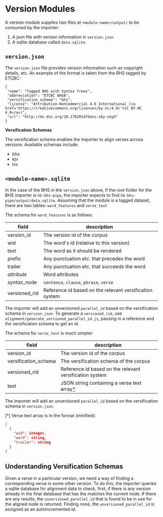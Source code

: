 # Version Modules

A version module supplies two files at `<module-name>/output/` to be consumed by the importer:

1. A json file with version information in `version.json`
1. A sqlite database called `data.sqlite`.

## `version.json`

The `version.json` file provides version information such as copyright details, etc. An example of the format is taken from the BHS tagged by ETCBC:

```
{
 "name": "Tagged BHS with Syntax Trees",
 "abbreviation": "ETCBC BHSA",
 "versification_schema": "bhs",
 "license": "Attribution-NonCommercial 4.0 International (<a href='https://creativecommons.org/licenses/by-nc/4.0/'>CC BY-NC 4.0</a>)",
 "url": "http://dx.doi.org/10.17026%2Fdans-z6y-skyh"
}
```

**Versification Schemas**

The versification schema enables the importer to align verses across versions. Available schemas include:

 - bhs
 - kjv
 - lxx

## `<module-name>.sqlite`

In the case of the BHS in the `version.json` above, if the root folder for the BHS importer is `hb-bhs-pipe`, the importer expects to find `hb-bhs-pipe/output/data.sqlite`. Assuming that the module is a tagged dataset, there are two tables: `word_features` and `verse_text`

The schema for `word_features` is as follows:

| field | description |
|---|---|
| version_id | The version id of the corpus |
| wid | The word's id (relative to this version) |
| text | The word as it should be rendered |
| prefix | Any punctuation etc. that precedes the word |
| trailer | Any punctuation etc. that succeeds the word |
| *attribute* | Word attributes |
| *syntax*_node | `sentence`, `clause`, `phrase`, `verse`  |
| versioned_rid | Reference id based on the relevant versification system |

The importer will add an unversioned `parallel_id` based on the versification schema in `version.json`. To generate a `versioned_rid`, use `alignment/generate_versioned_parallel_id.js`, passing in a reference and the versification schema to get an id.

The schema for `verse_text` is much simpler:

| field | description |
|---|---|
| version_id | The version id of the corpus |
| versification_schema | The versification schema of the corpus |
| versioned_rid | Reference id based on the relevant versification system |
| text | JSON string containing a verse text array[*](*) |

The importer will add an unversioned `parallel_id` based on the versification schema in `version.json`.

[*] Verse text array is in the format (minified):

```json
[
  {
    "wid": integer,
    "word": string,
    "trailer": string
  }
]
```


## Understanding Versification Schemas

Given a verse in a particular version, we need a way of finding a corresponding verse in some other version. To do this, the importer queries a sqlite database for alignment data to check, first, if there is any version already in the final database that has the matches the current node. If there are any results, the `unversioned_parallel_id` that is found to be in use for the aligned node is returned. Finding none, the `unversioned_parallel_id` is assigned as an autoincremented id.
